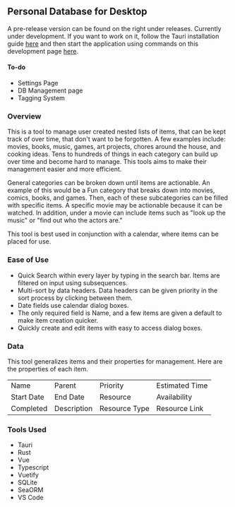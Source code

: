 ## Personal Database for Desktop
A pre-release version can be found on the right under releases.
Currently under development. If you want to work on it, follow the Tauri installation guide [here](https://tauri.app/v1/guides/getting-started/prerequisites) and then start the application using commands on this development page [here](https://tauri.app/v1/guides/development/development-cycle).

#### To-do
* Settings Page
* DB Management page
* Tagging System

### Overview
This is a tool to manage user created nested lists of items, that can be kept track of over time, that don't want to be forgotten. A few examples include: movies, books, music, games, art projects, chores around the house, and cooking ideas. Tens to hundreds of things in each category can build up over time and become hard to manage. This tools aims to make their management easier and more efficient.  

General categories can be broken down until items are actionable. An example of this would be a Fun category that breaks down into movies, comics, books, and games. Then, each of these subcategories can be filled with specific items. A specific movie may be actionable because it can be watched. In addition, under a movie can include items such as "look up the music" or "find out who the actors are."  

This tool is best used in conjunction with a calendar, where items can be placed for use.  

### Ease of Use
* Quick Search within every layer by typing in the search bar. Items are filtered on input using subsequences.
* Multi-sort by data headers. Data headers can be given priority in the sort process by clicking between them.
* Date fields use calendar dialog boxes.
* The only required field is Name, and a few items are given a default to make item creation quicker.
* Quickly create and edit items with easy to access dialog boxes.

### Data
This tool generalizes items and their properties for management. Here are the properties of each item.

| | | | |
| --- | --- | --- | --- |
| Name    | Parent | Priority | Estimated Time |
| Start Date | End Date | Resource | Availability |
| Completed | Description | Resource Type | Resource Link |

### Tools Used
* Tauri
* Rust
* Vue
* Typescript
* Vuetify
* SQLite
* SeaORM
* VS Code
